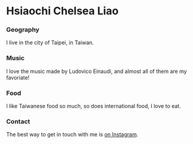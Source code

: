 # Hsiaochi Chelsea Liao
### Geography
I live in the city of Taipei, in Taiwan.

### Music
I love the music made by Ludovico Einaudi, and almost all of them are my favoriate!

### Food
I like Taiwanese food so much, so does international food, I love to eat.

### Contact
The best way to get in touch with me is [on Instagram](instagram.com/chelsealiao0208).
